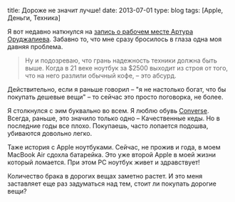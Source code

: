 title: Дороже не значит лучше!
date: 2013-07-01
type: blog
tags: [Apple, Деньги, Техника]

Я вот недавно наткнулся на [запись о рабочем месте Артура Оруджалиева](http://lifehacker.ru/2012/09/03/rabochie-mesta-artur-orudzhaliev-glavnyjj-redaktor-ain-ua/). Забавно то, что мне сразу бросилось в глаза одна моя давняя проблема.

>Ну и подозреваю, что грань надежность техники должна быть выше. Когда в 21 веке ноутбук за $2500 выходит из строя от того, что на него разлили обычный кофе, – это абсурд.

Действительно, если я раньше говорил – "я не настолько богат, что бы покупать дешевые вещи" – то сейчас это просто поговорка, не более. 

Я столкнулся с эим буквально во всем. Я люблю обувь [Converse](http://www.converse.com/). Всегда, раньше, это значило только одно – Качественные кеды. Но в последние годы все плохо. Покупаешь, часто лопается подошва, убиваются довольно легко.

Таже история с Apple ноутбуками. Сейчас, не прожив и года, в моем MacBook Air сдохла батарейка. Это уже второй Apple в моей жизни который ломается. При этом PC ноутбук живет и здравствует! 

Количество брака в дорогих вещах заметно растет. И это меня заставляет еще раз задуматься над тем, стоит ли покупать дорогие вещи?